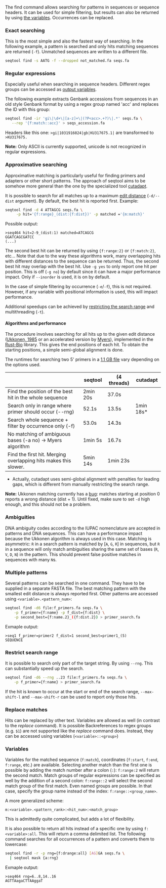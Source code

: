 The find command allows searching for patterns in sequences or sequence headers.
It can be used for simple filtering, but results can also be returned by
using [the variables](#variables). Occurrences can be replaced.


### Exact searching

This is the most simple and also the fastest way of searching.
In the following example, a pattern
is searched and only hits matching sequences are returned (`-f`).
Unmatched sequences are written to a different file.

```bash
seqtool find -s AATG -f --dropped not_matched.fa seqs.fa
```

### Regular expressions

Especially useful when searching in sequence headers. Different regex
groups can be accessed as [output variables](#variables).

The following example extracts Genbank accessions from sequences in an old style
Genbank format by using a regex group named 'acc' and replaces the ID with
this group:

```bash
seqtool find -ir 'gi\|\d+\|[a-z]+\|(?P<acc>.+?)\|.*' seqs.fa \
   --rep '{f:match::acc}' > seqs_accession.fa
```

Headers like this one: `>gi|1031916024|gb|KU317675.1|` are transformed
to `>KU317675.`

**Note:** Only ASCII is currently supported, unicode is not recognized
in regular expressions.


### Approximative searching

Approximative matching is particularly useful for finding primers and
adapters or other short patterns.
The approach of seqtool aims to be somehow more general than
the one by the specialized tool [cutadapt](https://github.com/marcelm/cutadapt).

It is possible to search for all matches up to a maximum
[edit distance](https://en.wikipedia.org/wiki/Edit_distance)
(`-d/--dist` argument). By default, the best hit is reported first.
Example:

```bash
seqtool find -d 4 ATTAGCG seqs.fa \
     -p hit='{f:range}_(dist:{f:dist})' -p matched ='{m:match}'
```

Possible output:

```
>seq464 hit=2-9_(dist:1) matched=ATCAGCG
GGATCAGCGATCC
(...)
```

The second best hit can be returned by using `{f:range:2}` or `{f:match:2}`, etc...
Note that due to the way these algorithms work, many overlapping hits with different
distances to the sequence can be returned. Thus, the second best hit may overlap
with the best hit. Use `-g yes` to only report one hit per position. This is
off (`-g no`) by default since it can have a major performance impact. Only
if `--inorder` is used, it is on by default.

In the case of simple filtering by occurrence (`-e`/`-f`), this
is not required. However, if any variable with positional information is
used, this will impact performance.

Additional speedups can be achieved by [restricting the search range](#restrict_search_range) and multithreading (`-t`).

#### Algorithms and performance

The procedure involves searching for all hits up to the given edit distance
([Ukkonen, 1985](https://doi.org/10.1016/0196-6774(85)90023-9) or an accelerated version by [Myers](https://doi.org/10.1145/316542.316550)), implemented in
the [Rust-Bio](http://rust-bio.github.io/)
library. This gives the end positions of each hit. To obtain the starting
positions, a simple semi-global alignment is done.

The runtimes for searching two 5' primers in a [1.1 GB file](performance)
vary depending on the options used.

|                                                         | seqtool     | (4 threads) | cutadapt   |
|---------------------------------------------------------|-------------|-------------|------------|
| Find the position of the best hit in the whole sequence | 2min 20s  | 37.0s       |            |
| Search only in range where primer should occur (--rng) | 52.1s      | 13.5s      | 1min 18s* |
| Search whole sequence + filter by occurrence only (-f) | 53.0s      | 14.3s      |            |
| No matching of ambiguous bases (-a no) -> Myers algorithm | 1min 5s   | 16.7s      |            |
| Find the first hit. Merging overlapping hits makes this slower.  | 5min 14s  | 1min 23s    |            |

* Actually, cutadapt uses semi-global alignment with penalties for leading gaps,
which is different from manually restricting the search range.

**Note:** Ukkonen matching currently has a [bug](https://github.com/rust-bio/rust-bio/issues/117): matches starting at position 0 reports a wrong distance (dist + 1).
Until fixed, make sure to set `-d` high enough, and this should not be a problem.


### Ambiguities

DNA ambiguity codes according to the IUPAC nomenclature are accepted in patterns
and DNA sequences. This can have a performance impact because the Ukkonen
algorithm is always used in this case. Matching is asymmetric:
`R` in a search pattern is matched by [`A`, `G`, `R`] in sequences,
but `R` in a sequence will only match ambiguities sharing the same set of bases
(`R`, `V`, `D`, `N`) in the pattern. This should prevent false positive matches
in sequences with many `N`s.


### Multiple patterns

Several patterns can be searched in one command. They have to be supplied
in a separate FASTA file. The best matching pattern with the smallest edit
distance is always reported first. Other patterns are accessed using
`<variable>.<pattern_num>`:

```bash
seqtool find -d6 file:f_primers.fa seqs.fa \
    -p f_primer={f:name} -p f_dist={f:dist} \
    -p second_best={f:name.2}_({f:dist.2}) > primer_search.fa
```

Exmaple output:

```
>seq1 f_primer=primer2 f_dist=1 second_best=primer1_(5)
SEQUENCE
```


### Restrict search range

It is possible to search only part of the target
string. By using `--rng`. This can substantially speed up the search.


```bash
seqtool find -d6 --rng ..23 file:f_primers.fa seqs.fa \
    -p f_primer={f:name} > primer_search.fa
```

If the hit is known to occur at the start or end of the
search range, `--max-shift-l` and `--max-shift-r` can be
used to report only those hits.

### Replace matches

Hits can be replaced by other text. Variables are allowed
as well (in contrast to the *replace* command). It is possible
Backreferences to regex groups (e.g. `$1`) are not supported like the _replace_
command does. Instead, they can be accessed using variables
(`<variable>::<group>`)

### Variables

Variables for the matched sequence (`f:match`), coordinates
(`f:start`, `f:end`, `f:range`, etc.) are available.
Selecting another match than the first one is possible by adding
the match number after a colon (`:`): `f:range:2` will return
the second match.
Match groups of regular expressions can be
specified as well by the addition of a second colon:
`f:range::2` will select the second match group of the first match.
Even named groups are possible. In that case, specify the group name
instead of the index: `f:range::<group_name>`.

A more generalized scheme:

`m:<variable>.<pattern_rank>:<hit_num>:<match_group>`

This is admittedly quite complicated, but adds a lot of flexibility.

It is also possible to return all hits instead of a specific one
by using `f:<variable>:all`. This will return a comma delimited list.
The following command searches for all occurrences of a pattern
and converts them to lowercase:

```bash
seqtool find -r -p rng={f:drange:all} [AG]GA seqs.fa \
  | seqtool mask {a:rng}
```

Exmaple output:

```
>seq464 rng=6..8,14..16
AGTTAagaCTTAAggaT
```
